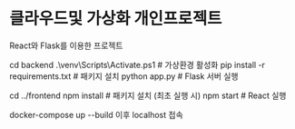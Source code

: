 # 클라우드및 가상화 개인프로젝트
React와 Flask를 이용한 프로젝트

cd backend
.\venv\Scripts\Activate.ps1   # 가상환경 활성화
pip install -r requirements.txt  # 패키지 설치
python app.py  # Flask 서버 실행

cd ../frontend
npm install  # 패키지 설치 (최초 실행 시)
npm start  # React 실행

docker-compose up --build
이후 localhost 접속